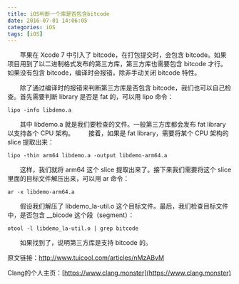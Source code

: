 ```yaml
---
title: iOS判断一个库是否包含bitcode
date: 2016-07-01 14:06:05
categories: iOS
tags: [iOS]
---
```

&emsp;&emsp;苹果在 Xcode 7 中引入了 bitcode，在打包提交时，会包含 bitcode。如果项目用到了以二进制格式发布的第三方库，第三方库也需要包含 bitcode 才行。如果没有包含 bitcode，编译时会报错，除非手动关闭 bitcode 特性。  
<!--more-->
&emsp;&emsp;除了通过编译时的报错来判断第三方库是否包含 bitcode，我们也可以自己检查。首先需要判断 library 是否是 fat 的，可以用 lipo 命令：

```
lipo -info libdemo.a
```

&emsp;&emsp;其中 libdemo.a 就是我们要检查的文件。一般第三方库都会发布 fat library 以支持各个 CPU 架构。
&emsp;&emsp;接着，如果是 fat library，需要将某个 CPU 架构的 slice 提取出来：

```
lipo -thin arm64 libdemo.a -output libdemo-arm64.a
```

&emsp;&emsp;这样，我们就将 arm64 这个 slice 提取出来了。接下来我们需要将这个 slice 里面的目标文件解压出来，可以用 ar 命令：

```
ar -x libdemo-arm64.a
```

&emsp;&emsp;假设我们解压了 libdemo_la-util.o 这个目标文件。最后，我们检查目标文件中，是否包含 __bicode 这个段（segment）：

```
otool -l libdemo_la-util.o | grep bitcode
```

&emsp;&emsp;如果找到了，说明第三方库是支持 bitcode 的。 
 
原文链接：http://www.tuicool.com/articles/nMzABvM  

Clang的个人主页：[https://www.clang.monster](https://www.clang.monster)
